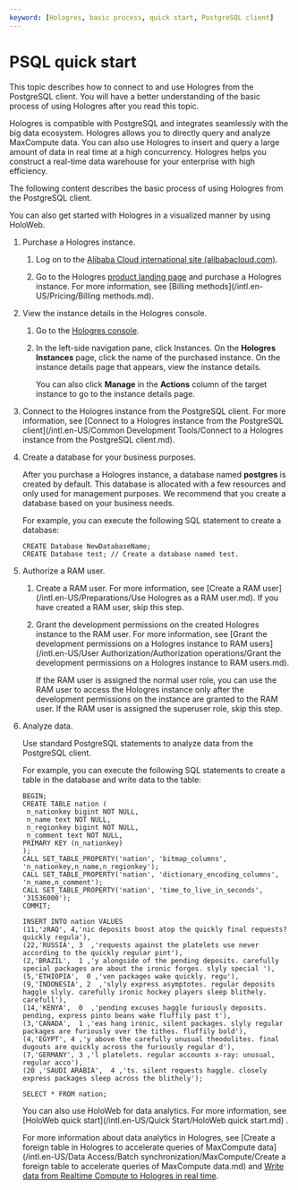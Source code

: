 ```yaml
---
keyword: [Hologres, basic process, quick start, PostgreSQL client]
---
```


# PSQL quick start

This topic describes how to connect to and use Hologres from the PostgreSQL client. You will have a better understanding of the basic process of using Hologres after you read this topic.

Hologres is compatible with PostgreSQL and integrates seamlessly with the big data ecosystem. Hologres allows you to directly query and analyze MaxCompute data. You can also use Hologres to insert and query a large amount of data in real time at a high concurrency. Hologres helps you construct a real-time data warehouse for your enterprise with high efficiency.

The following content describes the basic process of using Hologres from the PostgreSQL client.

You can also get started with Hologres in a visualized manner by using HoloWeb.

1.  Purchase a Hologres instance.

    1.  Log on to the [Alibaba Cloud international site \(alibabacloud.com\)](https://www.alibabacloud.com/).

    2.  Go to the Hologres [product landing page](https://www.alibabacloud.com/zh/product/hologres) and purchase a Hologres instance. For more information, see [Billing methods](/intl.en-US/Pricing/Billing methods.md).

2.  View the instance details in the Hologres console.

    1.  Go to the [Hologres console](https://hologram.console.aliyun.com/#/instance).

    2.  In the left-side navigation pane, click Instances. On the **Hologres Instances** page, click the name of the purchased instance. On the instance details page that appears, view the instance details.

        You can also click **Manage** in the **Actions** column of the target instance to go to the instance details page.

3.  Connect to the Hologres instance from the PostgreSQL client. For more information, see [Connect to a Hologres instance from the PostgreSQL client](/intl.en-US/Common Development Tools/Connect to a Hologres instance from the PostgreSQL client.md).

4.  Create a database for your business purposes.

    After you purchase a Hologres instance, a database named **postgres** is created by default. This database is allocated with a few resources and only used for management purposes. We recommend that you create a database based on your business needs.

    For example, you can execute the following SQL statement to create a database:

    ```
    CREATE Database NewDatabaseName;
    CREATE Database test; // Create a database named test.
    ```

5.  Authorize a RAM user.

    1.  Create a RAM user. For more information, see [Create a RAM user](/intl.en-US/Preparations/Use Hologres as a RAM user.md). If you have created a RAM user, skip this step.

    2.  Grant the development permissions on the created Hologres instance to the RAM user. For more information, see [Grant the development permissions on a Hologres instance to RAM users](/intl.en-US/User Authorization/Authorization operations/Grant the development permissions on a Hologres instance to RAM users.md).

        If the RAM user is assigned the normal user role, you can use the RAM user to access the Hologres instance only after the development permissions on the instance are granted to the RAM user. If the RAM user is assigned the superuser role, skip this step.

6.  Analyze data.

    Use standard PostgreSQL statements to analyze data from the PostgreSQL client.

    For example, you can execute the following SQL statements to create a table in the database and write data to the table:

    ```
    BEGIN;
    CREATE TABLE nation (
     n_nationkey bigint NOT NULL,
     n_name text NOT NULL,
     n_regionkey bigint NOT NULL,
     n_comment text NOT NULL,
    PRIMARY KEY (n_nationkey)
    );
    CALL SET_TABLE_PROPERTY('nation', 'bitmap_columns', 'n_nationkey,n_name,n_regionkey');
    CALL SET_TABLE_PROPERTY('nation', 'dictionary_encoding_columns', 'n_name,n_comment');
    CALL SET_TABLE_PROPERTY('nation', 'time_to_live_in_seconds', '31536000');
    COMMIT;
    
    INSERT INTO nation VALUES 
    (11,'zRAQ', 4,'nic deposits boost atop the quickly final requests? quickly regula'),
    (22,'RUSSIA', 3  ,'requests against the platelets use never according to the quickly regular pint'),
    (2,'BRAZIL',  1 ,'y alongside of the pending deposits. carefully special packages are about the ironic forges. slyly special '),
    (5,'ETHIOPIA',  0 ,'ven packages wake quickly. regu'),
    (9,'INDONESIA', 2  ,'slyly express asymptotes. regular deposits haggle slyly. carefully ironic hockey players sleep blithely. carefull'),
    (14,'KENYA',  0  ,'pending excuses haggle furiously deposits. pending, express pinto beans wake fluffily past t'),
    (3,'CANADA',  1 ,'eas hang ironic, silent packages. slyly regular packages are furiously over the tithes. fluffily bold'),
    (4,'EGYPT', 4 ,'y above the carefully unusual theodolites. final dugouts are quickly across the furiously regular d'),
    (7,'GERMANY', 3 ,'l platelets. regular accounts x-ray: unusual, regular acco'),
    (20 ,'SAUDI ARABIA',  4 ,'ts. silent requests haggle. closely express packages sleep across the blithely');
    
    SELECT * FROM nation;
    ```

    You can also use HoloWeb for data analytics. For more information, see [HoloWeb quick start](/intl.en-US/Quick Start/HoloWeb quick start.md) .

    For more information about data analytics in Hologres, see [Create a foreign table in Hologres to accelerate queries of MaxCompute data](/intl.en-US/Data Access/Batch synchronization/MaxCompute/Create a foreign table to accelerate queries of MaxCompute data.md) and [Write data from Realtime Compute to Hologres in real time]().


